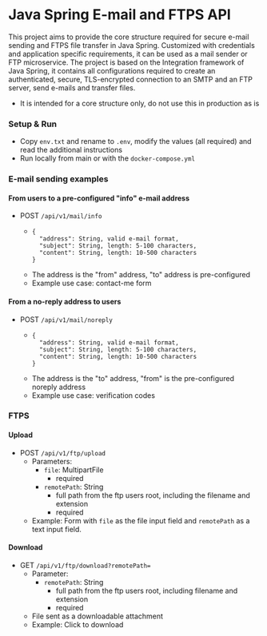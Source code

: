 # Java Spring E-mail and FTPS API
This project aims to provide the core structure required for secure e-mail sending and FTPS file transfer in Java Spring. Customized with credentials and application specific requirements, it can be used as a mail sender or FTP microservice. The project is based on the Integration framework of Java Spring, it contains all configurations required to create an authenticated, secure, TLS-encrypted connection to an SMTP and an FTP server, send e-mails and transfer files.
- It is intended for a core structure only, do not use this in production as is

### Setup & Run
- Copy `env.txt` and rename to `.env`, modify the values (all required) and read the additional instructions
- Run locally from main or with the `docker-compose.yml`

### E-mail sending examples

#### From users to a pre-configured "info" e-mail address
- POST `/api/v1/mail/info`
  - ```
    {
      "address": String, valid e-mail format,
      "subject": String, length: 5-100 characters,
      "content": String, length: 10-500 characters
    }
    ```  
  - The address is the "from" address, "to" address is pre-configured
  - Example use case: contact-me form

#### From a no-reply address to users
- POST `/api/v1/mail/noreply`
  - ```
    {
      "address": String, valid e-mail format,
      "subject": String, length: 5-100 characters,
      "content": String, length: 10-500 characters
    }
    ```  
  - The address is the "to" address, "from" is the pre-configured noreply address
  - Example use case: verification codes

### FTPS

#### Upload
- POST `/api/v1/ftp/upload`
  - Parameters:
    - `file`: MultipartFile
      - required
    - `remotePath`: String
      - full path from the ftp users root, including the filename and extension
      - required
  - Example: Form with `file` as the file input field and `remotePath` as a text input field.

#### Download
- GET `/api/v1/ftp/download?remotePath=`
  - Parameter:
    - `remotePath`: String
      - full path from the ftp users root, including filename and extension
      - required
  - File sent as a downloadable attachment
  - Example: Click to download
